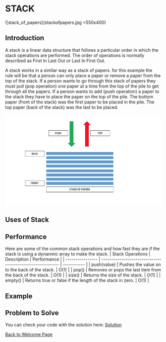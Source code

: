 # STACK
![stack_of_papers](stackofpapers.jpg =550x400)


## Introduction
A stack is a linear data structure that follows a particular order in which the stack operations are performed. The order of operations is normally described as First In Last Out or Last In First Out. 

A stack works in a similar way as a stack of papers. for this example the rule will be that a person can only place a paper or remove a paper from the top of the stack. If a person wants to go through this stack of papers they must pull (pop operation) one paper at a time from the top of the pile to get through all the papers. If a person wants to add (push operation) a paper to the stack they have to place the paper on the top of the pile. The bottom paper (front of the stack) was the first paper to be placed in the pile. The top paper (back of the stack) was the last to be placed.

![stack_operations](stackpoppush.png)

## Uses of Stack

## Performance
Here are some of the common stack operations and how fast they are if the stack is using a dynanmic array to make the stack.
| Stack Operations | Description                                               | Performance |
| ---------------- | --------------------------------------------------------- | ----------- |
| push(value)      | Pushes the value on to the back of the stack.             | O(1)        |
| pop()            | Removes or pops the last item from the back of the stack. | O(1)        |
| size()           | Returns the size of the stack.                            | O(1)        |
| empty()          | Returns true or false if the length of the stack in zero. | O(1)        |
## Example

## Problem to Solve

You can check your code with the solution here: [Solution](stack_solution.py)



[Back to Welcome Page](welcome.md)
